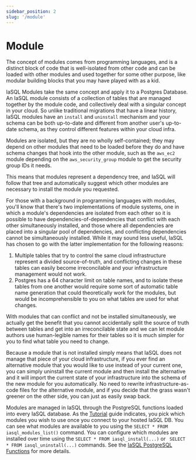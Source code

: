 ```yaml
---
sidebar_position: 2
slug: '/module'
---
```


# Module

The concept of modules comes from programming languages, and is a distinct block of code that is well-isolated from other code and can be loaded with other modules and used together for some other purpose, like modular building blocks that you may have played with as a kid.

IaSQL Modules take the same concept and apply it to a Postgres Database. An IaSQL module consists of a collection of tables that are managed together by the module code, and collectively deal with a singular concept in your cloud. So unlike traditional migrations that have a linear history, IaSQL modules have an `install` and `uninstall` mechanism and your schema can be both up-to-date and different from another user's up-to-date schema, as they control different features within your cloud infra.

Modules are isolated, but they are no wholly self-contained; they may depend on other modules that need to be loaded before they do and have schema changes that hook into the other module, such as the `aws_ec2` module depending on the `aws_security_group` module to get the security group IDs it needs.

This means that modules represent a dependency tree, and IaSQL will follow that tree and automatically suggest which other modules are necessary to install the module you requested.

For those with a background in programming languages with modules, you'll know that there's two implementations of module systems, one in which a module's dependencies are isolated from each other so it is possible to have dependencies-of-dependencies that conflict with each other simultaneously installed, and those where all dependencies are placed into a singular pool of dependencies, and conflicting dependencies cannot be simultaneously installed. While it may sound less useful, IaSQL has chosen to go with the latter implementation for the following reasons:

1. Multiple tables that try to control the same cloud infrastructure represent a divided source-of-truth, and conflicting changes in these tables can easily become irreconcilable and your infrastructure management would not work.
2. Postgres has a 64 character limit on table names, and to isolate these tables from one another would require some sort of automatic table name generation that could theoretically work for the modules, but would be incomprehensible to you on what tables are used for what changes.

With modules that can conflict and not be installed simultaneously, we actually get the benefit that you cannot accidentally split the source of truth between tables and get into an irreconcilable state and we can let module authors use human-legible names for their tables so it is much simpler for you to find what table you need to change.

Because a module that is not installed simply means that IaSQL does not manage that piece of your cloud infrastructure, if you ever find an alternative module that you would like to use instead of your current one, you can simply uninstall the current module and then install the alternative and it will import the current state of your infrastructure into the schema of the new module for you automatically. No need to rewrite infrastructure-as-code files for the alternative module, and if you decide that the grass wasn't greener on the other side, you can just as easily swap back.

Modules are managed in IaSQL through the PostgreSQL functions loaded into every IaSQL database. As the [Tutorial](/blog/fargate) guide indicates, you pick which modules you wish to use once you connect to your hosted IaSQL DB. You can see what modules are available to you using the `SELECT * FROM iasql_modules_list()` command. You can configure which modules are installed over time using the `SELECT * FROM iasql_install(...)` or ` SELECT * FROM iasql_uninstall(...)` commands. See the [IaSQL PostgreSQL Functions](../reference/sql.md#iasql_functions) for more details.